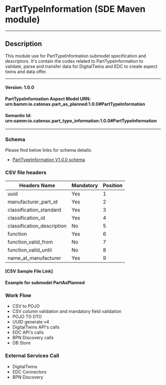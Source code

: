  # PartTypeInformation (SDE Maven module)
---
## Description

This module use for PartTypeInformation submodel specification and descriptors. It's contain the codes related to PartTypeInformation to validate, parse and transfer data for DigitalTwins and EDC to create aspect twins and data offer.

---
#### Version: 1.0.0
#### PartTypeInformation Aspect Model URN: urn:bamm:io.catenax.part_as_planned:1.0.0#PartTypeInformation
#### Semantic Id: urn:samm:io.catenax.part_type_information:1.0.0#PartTypeInformation
---

### Schema

Please find below links for schema details:

- [PartTypeInformation V1.0.0 schema](src/main/resources/part-type-information-v1.0.0.json)

### CSV file headers

| Headers Name              		| Mandatory                 | Position 	|
|------------------------	    |---------------------------|--------	|
| uuid                      		| Yes			            |    1     	|
| manufacturer_part_id      		| Yes					    |    2    	|
| classification_standard		| Yes 						| 	 3	   	|
| classification_id   	      	| Yes                       | 	 4	  	|
| classification_description	    | No                        | 	 5	  	|
| function						| Yes						|	 6 		|
| function_valid_from	    		| No                     	| 	 7	 	|
| function_valid_until	    		| No                     	| 	 8	 	|
| name_at_manufacturer	 	    | Yes                       |    9 	 	|

#### [CSV Sample File Link]

#### Example for submodel PartAsPlanned

### Work Flow 

 - CSV to POJO
 - CSV column validation and mandatory field validation
 - POJO TO DTO
 - UUID generate v4
 - DigitalTwins API's calls 
 - EDC API's calls
 - BPN Discovery calls
 - DB Store
 
### External Services Call

 - DigitalTwins
 - EDC Connectors
 - BPN Discovery
